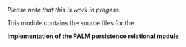 *Please note that this is work in progess.*

This module contains the source files for the

**Implementation of the PALM persistence relational module**